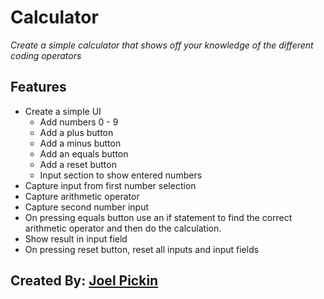 ﻿# Calculator
                        
*Create a simple calculator that shows off your knowledge of the different coding operators*

## Features
- Create a simple UI
	- Add numbers 0 - 9
	- Add a plus button
	- Add a minus button
	- Add an equals button
	- Add a reset button
	- Input section to show entered numbers
- Capture input from first number selection
- Capture arithmetic operator
- Capture second number input
- On pressing equals button use an if statement to find the correct arithmetic operator and then do the calculation.
- Show result in input field
- On pressing reset button, reset all inputs and input fields

## Created By: [Joel Pickin](https://twitter.com/TechPickleJoel) 
